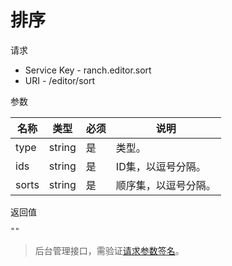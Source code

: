 # 排序

请求
- Service Key - ranch.editor.sort
- URI - /editor/sort

参数

|名称|类型|必须|说明|
|---|---|---|---|
|type|string|是|类型。|
|ids|string|是|ID集，以逗号分隔。|
|sorts|string|是|顺序集，以逗号分隔。|

返回值
```
""
```

> 后台管理接口，需验证[请求参数签名](https://github.com/heisedebaise/tephra/blob/master/tephra-ctrl/doc/sign.md)。
